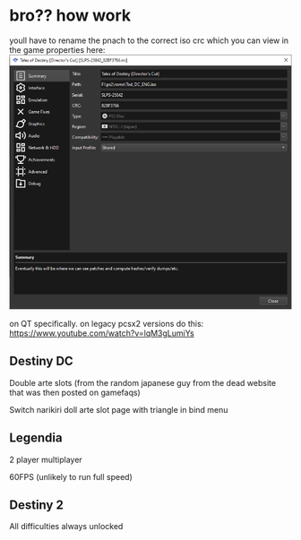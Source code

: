 # bro?? how work

youll have to rename the pnach to the correct iso crc which you can view in the game properties here:
![dark orb](./img/kou.png)

on QT specifically. on legacy pcsx2 versions do this: https://www.youtube.com/watch?v=lqM3gLumiYs

## Destiny DC
Double arte slots (from the random japanese guy from the dead website that was then posted on gamefaqs)

Switch narikiri doll arte slot page with triangle in bind menu

## Legendia
2 player multiplayer

60FPS (unlikely to run full speed)

## Destiny 2
All difficulties always unlocked

